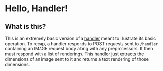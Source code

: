 # Hello, Handler!

## What is this?

This is an extremely basic version of a [handler](https://github.com/Shared-Reality-Lab/IMAGE-server/wiki/2.-Handlers,-Preprocessors-and-Services#handlers=) meant to illustrate its basic operation.
To recap, a handler responds to POST requests sent to `/handler` containing an IMAGE request body along with any preprocessors. It then must respond with a list of renderings.
This handler just extracts the dimensions of an image sent to it and returns a text rendering of those dimensions.
